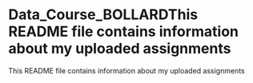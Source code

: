 # Data_Course_BOLLARDThis README file contains information about my uploaded assignments
This README file contains information about my uploaded assignments
